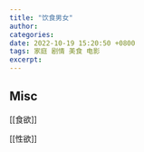 ```yaml
---
title: "饮食男女"
author: 
categories: 
date: 2022-10-19 15:20:50 +0800
tags: 家庭 剧情 美食 电影
excerpt: 
---
```










## Misc

[[食欲]]

[[性欲]]

